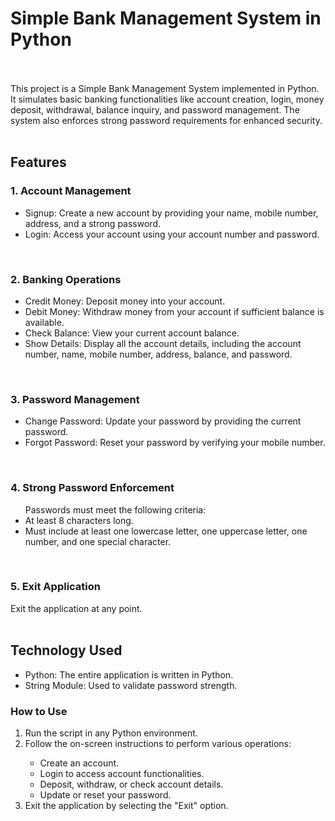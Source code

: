<h1>Simple Bank Management System in Python</h1>
<br><br>
This project is a Simple Bank Management System implemented in Python. It simulates basic banking functionalities like account creation, login, money deposit, withdrawal, balance inquiry, and password management. The system also enforces strong password requirements for enhanced security.
<br><br>

<h2>Features</h2>
<h3>1. Account Management</h3>
<ul>
<li>Signup: Create a new account by providing your name, mobile number, address, and a strong password.</li>
<li>Login: Access your account using your account number and password.</li>
</ul>
<br>
<h3>2. Banking Operations</h3>
<ul>
<li>Credit Money: Deposit money into your account.</li>
<li>Debit Money: Withdraw money from your account if sufficient balance is available.</li>
<li>Check Balance: View your current account balance.</li>
<li>Show Details: Display all the account details, including the account number, name, mobile number, address, balance, and password.</li>
</ul>
<br>
<h3>3. Password Management</h3>
<ul>
<li>Change Password: Update your password by providing the current password.</li>
<li>Forgot Password: Reset your password by verifying your mobile number.</li>
</ul>
<br>

<h3>4. Strong Password Enforcement</h3>
<ul>
Passwords must meet the following criteria:
<li>At least 8 characters long.</li>
<li>Must include at least one lowercase letter, one uppercase letter, one number, and one special character.</li>
</ul>
<br>
<h3>5. Exit Application</h3>
Exit the application at any point.
<br><br>

<h2>Technology Used</h2>
<ul>
  <li>Python: The entire application is written in Python.</li>
  <li>String Module: Used to validate password strength.</li>
</ul>

<h3>How to Use</h3>
<ol>
  <li>Run the script in any Python environment.</li>
  <li>Follow the on-screen instructions to perform various operations:</li>
  <ul>
    <li>Create an account.</li>
    <li>Login to access account functionalities.</li>
    <li>Deposit, withdraw, or check account details.</li>
    <li>Update or reset your password.</li>
  </ul>
  <li>Exit the application by selecting the "Exit" option.</li>
</ol>
